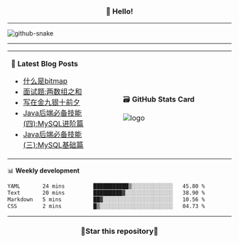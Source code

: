 <h3 align="center">👋 Hello!</h3>

-------

<picture>
  <source media="(prefers-color-scheme: dark)" srcset="https://raw.githubusercontent.com/fuos/fuos/output/github-contribution-grid-snake-dark.svg" />
  <source media="(prefers-color-scheme: light)" srcset="https://raw.githubusercontent.com/fuos/fuos/output/github-contribution-grid-snake.svg" />
  <img alt="github-snake" src="github-snake.svg" />
</picture>

-------

<table width="960px">
<tr>
<td valign="center" width="50%">

📕 **Latest Blog Posts**

<!-- BLOG-POST-LIST:START -->
- [什么是bitmap](https://blog.bitmap.us.kg/posts/51635cb9.html)
- [面试题:两数组之和](https://blog.bitmap.us.kg/posts/848255c6.html)
- [写在金九银十前夕](https://blog.bitmap.us.kg/posts/ad3ea03d.html)
- [Java后端必备技能&lpar;四&rpar;:MySQL进阶篇](https://blog.bitmap.us.kg/posts/2ac703c7.html)
- [Java后端必备技能&lpar;三&rpar;:MySQL基础篇](https://blog.bitmap.us.kg/posts/369bcd6e.html)
<!-- BLOG-POST-LIST:END -->

</td>
<td valign="center" width="50%">

🗃️ **GitHub Stats Card**

<img src="https://github-readme-stats.vercel.app/api?username=fuos&show_icons=true&theme=default&hide_border=true&hide_title=true" alt="logo" />

</td>
</tr>
</table>

📊 **Weekly development**
<!--START_SECTION:waka-->

```txt
YAML       24 mins         ███████████▒░░░░░░░░░░░░░   45.80 %
Text       20 mins         █████████▓░░░░░░░░░░░░░░░   38.90 %
Markdown   5 mins          ██▓░░░░░░░░░░░░░░░░░░░░░░   10.56 %
CSS        2 mins          █▒░░░░░░░░░░░░░░░░░░░░░░░   04.73 %
```

<!--END_SECTION:waka-->

-------
<h3 align="center">🌟Star this repository🌟</h3>
